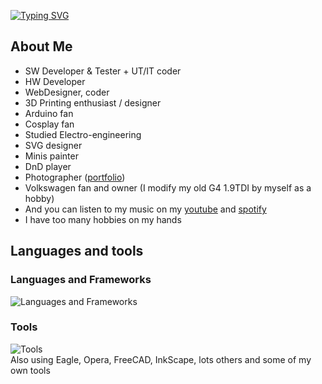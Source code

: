 [![Typing SVG](https://readme-typing-svg.herokuapp.com?font=Open+Sans&weight=600&size=16&pause=1000&color=3DAFF7&center=true&vCenter=true&width=435&lines=Welcome%2C+traveller+to+my+GIT;Don't+forget+to+visit+NejedNiko.cz)](https://git.io/typing-svg)

## About Me
- SW Developer & Tester + UT/IT coder
- HW Developer
- WebDesigner, coder
- 3D Printing enthusiast / designer
- Arduino fan
- Cosplay fan
- Studied Electro-engineering
- SVG designer
- Minis painter
- DnD player
- Photographer ([portfolio](https://portfolio.nejedniko.cz))
- Volkswagen fan and owner (I modify my old G4 1.9TDI by myself as a hobby)
- And you can listen to my music on my [youtube](https://www.youtube.com/@NejedNiko) and [spotify](https://open.spotify.com/artist/7zW9XmJ2Bpg6vb7TVzSPrg?si=tzkLc7tcQY2n6w_cSxErdw)
- I have too many hobbies on my hands

## Languages and tools
### Languages and Frameworks
![Languages and Frameworks](https://skillicons.dev/icons?i=cs,c,dotnet,bash,mysql,css,html,php,dart,gml)

### Tools
![Tools](https://skillicons.dev/icons?i=vscode,github,git,visualstudio,gamemakerstudio,photoshop,windows)  
Also using Eagle, Opera, FreeCAD, InkScape, lots others and some of my own tools

<!--
## Github statistics
![Github Stats](https://github-readme-stats.vercel.app/api?username=motirek&show_icons=true&theme=dracula)

![Most Used Languages](https://github-readme-stats.vercel.app/api/top-langs/?username=motirek&theme=dracula)

**Bunnykillcz/Bunnykillcz** is a ✨ _special_ ✨ repository because its `README.md` (this file) appears on your GitHub profile.

Here are some ideas to get you started:

- 🔭 I’m currently working on ...
- 🌱 I’m currently learning ...
- 👯 I’m looking to collaborate on ...
- 🤔 I’m looking for help with ...
- 💬 Ask me about ...
- 📫 How to reach me: ...
- 😄 Pronouns: ...
- ⚡ Fun fact: ...
-->
